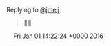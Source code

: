 Replying to [@jmeij](https://twitter.com/@jmeij/status/682868240037576704)

> 👍🏻

<img src="../../media/tweet.ico" width="12" /> [Fri Jan 01 14:22:24 +0000 2016](https://twitter.com/DromerDenker/status/682929873241944064)